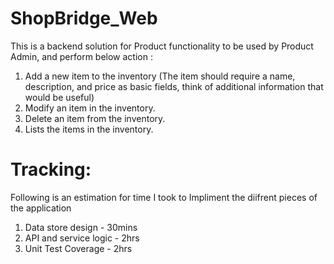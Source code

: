 # ShopBridge_Web

This is a backend solution for Product functionality to be used by Product Admin, and perform below action : 

1.  Add a new item to the inventory (The item should require a name, description, and price as basic fields, think of additional information that would be useful)
2.  Modify an item in the inventory.  
3.  Delete an item from the inventory.  
4.  Lists the items in the inventory.

Tracking:
=========

Following is an estimation for time I took to Impliment the diifrent pieces of the application

1.  Data store design  - 30mins
2.  API and service logic - 2hrs     
3.  Unit Test Coverage - 2hrs
